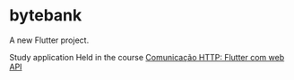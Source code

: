 # bytebank

A new Flutter project.

Study application
Held in the course [Comunicação HTTP: Flutter com web API](https://cursos.alura.com.br/course/flutter-comunicacao-http)
